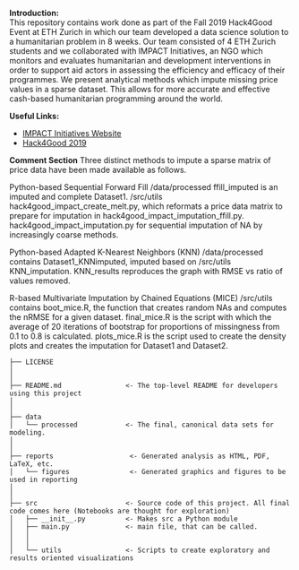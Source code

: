 **Introduction:**  
This repository contains work done as part of the Fall 2019 Hack4Good Event at ETH Zurich in which our team developed a data science solution to a humanitarian problem in 8 weeks. Our team consisted of 4 ETH Zurich students and we collaborated with IMPACT Initiatives, an NGO which monitors and evaluates humanitarian and development interventions in order to support aid actors in assessing the efficiency and efficacy of their programmes. We present analytical methods which impute missing price values in a sparse dataset. This allows for more accurate and effective cash-based humanitarian programming around the world.

**Useful Links:**
*  [IMPACT Initiatives Website](https://www.impact-initiatives.org)
*  [Hack4Good 2019](https://analytics-club.org/hack4good)

**Comment Section**
Three distinct methods to impute a sparse matrix of price data have been made available as follows.

Python-based Sequential Forward Fill
	/data/processed		ffill_imputed is an imputed and complete Dataset1.
	/src/utils			hack4good_impact_create_melt.py, which reformats a price data matrix to 
						prepare for imputation in hack4good_impact_imputation_ffill.py.
						hack4good_impact_imputation.py for sequential imputation of NA by increasingly coarse methods.


Python-based Adapted K-Nearest Neighbors (KNN)
	/data/processed		contains Dataset1_KNNimputed, imputed based on
	/src/utils			KNN_imputation. 
						KNN_results reproduces the graph with RMSE vs ratio of values removed.


R-based Multivariate Imputation by Chained Equations (MICE)
	/src/utils 			contains boot_mice.R, the function that creates random NAs and computes the nRMSE for a given dataset. 
						final_mice.R is the script with which the average of 20 iterations of bootstrap for 
						proportions of missingness from 0.1 to 0.8 is calculated. 
						plots_mice.R is the script used to create the density plots and creates the imputation for Dataset1 and Dataset2.


```
├── LICENSE
│
│
├── README.md                <- The top-level README for developers using this project
│                          
│
├── data
│   └── processed            <- The final, canonical data sets for modeling.
│ 
│
├── reports                   <- Generated analysis as HTML, PDF, LaTeX, etc.
│   └── figures               <- Generated graphics and figures to be used in reporting
│
│
├── src                      <- Source code of this project. All final code comes here (Notebooks are thought for exploration)
│   ├── __init__.py          <- Makes src a Python module
│   ├── main.py              <- main file, that can be called.
│   │
│   │
│   └── utils                <- Scripts to create exploratory and results oriented visualizations


```

